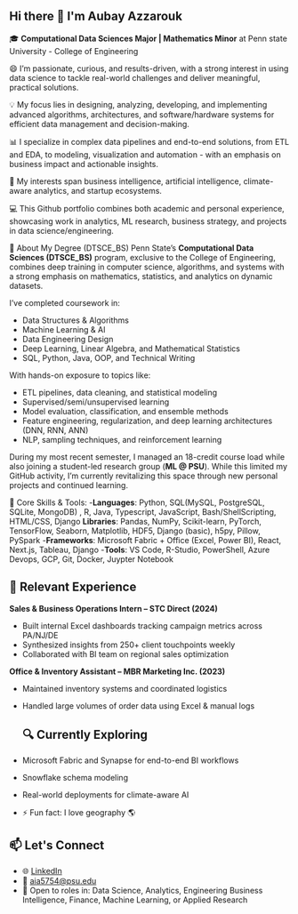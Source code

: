 ## Hi there 👋 I'm Aubay Azzarouk

🎓 **Computational Data Sciences Major | Mathematics Minor** at Penn state University - College of Engineering

😄 I’m passionate, curious, and results-driven, with a strong interest in using data science to tackle real-world challenges and deliver meaningful, practical solutions.

💡  My focus lies in designing, analyzing, developing, and implementing advanced algorithms, architectures, and software/hardware systems for efficient data management and decision-making.

📊 I specialize in complex data pipelines and end-to-end solutions, from ETL and EDA, to modeling, visualization and automation - with an emphasis on business impact and actionable insights.

🌱 My interests span business intelligence, artificial intelligence, climate-aware analytics, and startup ecosystems.

💻 This Github portfolio combines both academic and personal experience, showcasing work in analytics, ML research, business strategy, and projects in data science/engineering.

 🧠 About My Degree (DTSCE_BS)
Penn State’s **Computational Data Sciences (DTSCE_BS)** program, exclusive to the College of Engineering, combines deep training in computer science, algorithms, and systems with a strong emphasis on mathematics, statistics, and analytics on dynamic datasets.

I’ve completed coursework in:
- Data Structures & Algorithms
- Machine Learning & AI
- Data Engineering Design
- Deep Learning, Linear Algebra, and Mathematical Statistics
- SQL, Python, Java, OOP, and Technical Writing

With hands-on exposure to topics like:

- ETL pipelines, data cleaning, and statistical modeling  
- Supervised/semi/unsupervised learning  
- Model evaluation, classification, and ensemble methods  
- Feature engineering, regularization, and deep learning architectures (DNN, RNN, ANN)  
- NLP, sampling techniques, and reinforcement learning

During my most recent semester, I managed an 18-credit course load while also joining a student-led research group (**ML @ PSU**). While this limited my GitHub activity, I’m currently revitalizing this space through new personal projects and continued learning.


🔧 Core Skills & Tools: 
-**Languages**: Python, SQL(MySQL, PostgreSQL, SQLite, MongoDB) , R, Java, Typescript, JavaScript, Bash/ShellScripting, HTML/CSS, Django
**Libraries**: Pandas, NumPy, Scikit-learn, PyTorch, TensorFlow, Seaborn, Matplotlib, HDF5, Django (basic), h5py, Pillow, PySpark
-**Frameworks**: Microsoft Fabric + Office (Excel, Power BI), React, Next.js, Tableau, Django
-**Tools**: VS Code, R-Studio, PowerShell, Azure Devops, GCP, Git, Docker, Juypter Notebook


## 💼 Relevant Experience

**Sales & Business Operations Intern – STC Direct (2024)**  
- Built internal Excel dashboards tracking campaign metrics across PA/NJ/DE  
- Synthesized insights from 250+ client touchpoints weekly  
- Collaborated with BI team on regional sales optimization


**Office & Inventory Assistant – MBR Marketing Inc. (2023)**  
- Maintained inventory systems and coordinated logistics  
- Handled large volumes of order data using Excel & manual logs

  ## 🔍 Currently Exploring
- Microsoft Fabric and Synapse for end-to-end BI workflows  
- Snowflake schema modeling  
- Real-world deployments for climate-aware AI  



- ⚡ Fun fact: I love geography 🌎


## 📫 Let's Connect  
- 🌐 [LinkedIn](https://www.linkedin.com/in/aubayazzarouk)  
- 📧 [aia5754@psu.edu](mailto:aia5754@psu.edu)  
- 🧠 Open to roles in: Data Science, Analytics, Engineering Business Intelligence, Finance, Machine Learning, or Applied Research  


